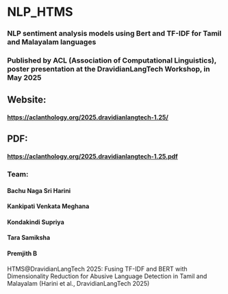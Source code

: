 # NLP_HTMS 
### NLP sentiment analysis models using Bert and TF-IDF for Tamil and Malayalam languages

### Published by ACL (Association of Computational Linguistics), poster presentation at the DravidianLangTech Workshop, in May 2025

## Website:
#### https://aclanthology.org/2025.dravidianlangtech-1.25/

## PDF:
#### https://aclanthology.org/2025.dravidianlangtech-1.25.pdf

### Team:
#### Bachu Naga Sri Harini 
#### Kankipati Venkata Meghana 
#### Kondakindi Supriya 
#### Tara Samiksha 
#### Premjith B


HTMS@DravidianLangTech 2025: Fusing TF-IDF and BERT with Dimensionality Reduction for Abusive Language Detection in Tamil and Malayalam (Harini et al., DravidianLangTech 2025)
